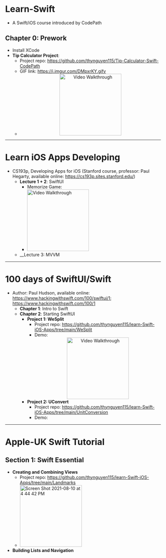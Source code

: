 # Learn-Swift
- A Swift/iOS course introduced by CodePath

## Chapter 0: Prework
- Install XCode
- __Tip Calculator Project__:
  - Project repo: https://github.com/thynguyen115/Tip-Calculator-Swift-CodePath  
  - GIF link: https://i.imgur.com/DMpxrKY.gifv
  - <center><img src='https://user-images.githubusercontent.com/77253286/128550451-bc70d330-a435-4a49-9ced-cdda801cfcb0.gif' title='Video Walkthrough' width='200px' alt='Video Walkthrough' /></center>

---------------------------------------------------------------------
# Learn iOS Apps Developing
- CS193p, Developing Apps for iOS (Stanford course, professor: Paul Hegarty, available online: https://cs193p.sites.stanford.edu/)
  - __Lecture 1 + 2__: SwiftUI
    - Memorize Game: 
    - <img src='https://user-images.githubusercontent.com/77253286/129123703-8fc1f577-9e1c-4df7-a94d-cea35e737c54.gif' title='Memorize Game' width='200px' alt='Video Walkthrough' />
  - __Lecture 3: MVVM
  

---------------------------------------------------------------------
# 100 days of SwiftUI/Swift
- Author: Paul Hudson, available online: https://www.hackingwithswift.com/100/swiftui/1; https://www.hackingwithswift.com/100/1
  - __Chapter 1__: Intro to Swift
  - __Chapter 2__: Starting SwiftUI
    - __Project 1: WeSplit__
      - Project repo: https://github.com/thynguyen115/learn-Swift-iOS-Apps/tree/main/WeSplit
      - Demo: <center><img src='https://user-images.githubusercontent.com/77253286/130340130-9c497e89-0dff-490b-9178-5778b626a388.gif' title='Video Walkthrough' width='200px' alt='Video Walkthrough' /></center>
    - __Project 2: UConvert__
      - Project repo: https://github.com/thynguyen115/learn-Swift-iOS-Apps/tree/main/UnitConversion
      - Demo: 
 
---------------------------------------------------------------------
# Apple-UK Swift Tutorial
## Section 1: Swift Essential
  - __Creating and Combining Views__
    - Project repo: https://github.com/thynguyen115/learn-Swift-iOS-Apps/tree/main/Landmarks
    - <img width="200" alt="Screen Shot 2021-08-10 at 4 44 42 PM" src="https://user-images.githubusercontent.com/77253286/128949225-eb7ddd91-a548-4e21-b5be-c8e40823cd82.png">
  - __Building Lists and Navigation__

